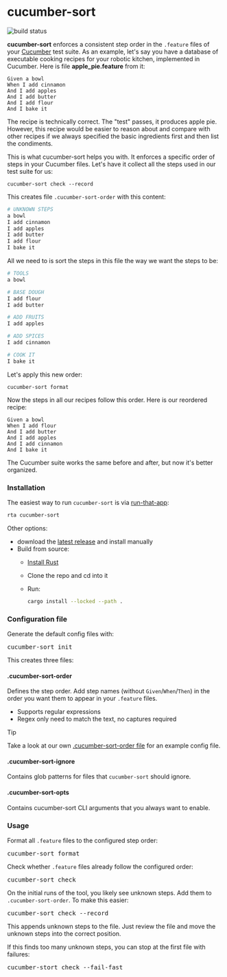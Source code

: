 # cucumber-sort

![build status](https://github.com/kevgo/cucumber-sort/actions/workflows/ci.yml/badge.svg)

**cucumber-sort** enforces a consistent step order in the `.feature` files of
your [Cucumber](https://cucumber.io) test suite. As an example, let's say you
have a database of executable cooking recipes for your robotic kitchen,
implemented in Cucumber. Here is file **apple_pie.feature** from it:

```cucumber
Given a bowl
When I add cinnamon
And I add apples
And I add butter
And I add flour
And I bake it
```

The recipe is technically correct. The "test" passes, it produces apple pie.
However, this recipe would be easier to reason about and compare with other
recipes if we always specified the basic ingredients first and then list the
condiments.

This is what cucumber-sort helps you with. It enforces a specific order of steps
in your Cucumber files. Let's have it collect all the steps used in our test
suite for us:

```
cucumber-sort check --record
```

This creates file `.cucumber-sort-order` with this content:

```sh
# UNKNOWN STEPS
a bowl
I add cinnamon
I add apples
I add butter
I add flour
I bake it
```

All we need to is sort the steps in this file the way we want the steps to be:

```sh
# TOOLS
a bowl

# BASE DOUGH
I add flour
I add butter

# ADD FRUITS
I add apples

# ADD SPICES
I add cinnamon

# COOK IT
I bake it
```

Let's apply this new order:

```
cucumber-sort format
```

Now the steps in all our recipes follow this order. Here is our reordered
recipe:

```cucumber
Given a bowl
When I add flour
And I add butter
And I add apples
And I add cinnamon
And I bake it
```

The Cucumber suite works the same before and after, but now it's better
organized.

### Installation

The easiest way to run `cucumber-sort` is via
[run-that-app](https://github.com/kevgo/run-that-app):

```zsh
rta cucumber-sort
```

Other options:

- download the
  [latest release](https://github.com/kevgo/cucumber-sort/releases/latest) and
  install manually
- Build from source:
  - [Install Rust](https://rustup.rs)
  - Clone the repo and cd into it
  - Run:

    ```zsh
    cargo install --locked --path .
    ```

### Configuration file

Generate the default config files with:

<pre type="subcommand">
cucumber-sort init
</pre>

This creates three files:

#### .cucumber-sort-order

Defines the step order. Add step names (without `Given`/`When`/`Then`) in the
order you want them to appear in your `.feature` files.

- Supports regular expressions
- Regex only need to match the text, no captures required

> [!TIP]
> Take a look at our own [.cucumber-sort-order file](.cucumber-sort-order) for
> an example config file.

#### .cucumber-sort-ignore

Contains glob patterns for files that `cucumber-sort` should ignore.

#### .cucumber-sort-opts

Contains cucumber-sort CLI arguments that you always want to enable.

### Usage

Format all `.feature` files to the configured step order:

<pre type="subcommand">
cucumber-sort format
</pre>

Check whether `.feature` files already follow the configured order:

<pre type="subcommand">
cucumber-sort check
</pre>

On the initial runs of the tool, you likely see unknown steps. Add them to
`.cucumber-sort-order`. To make this easier:

<pre type="subcommand">
cucumber-sort check --record
</pre>

This appends unknown steps to the file. Just review the file and move the
unknown steps into the correct position.

If this finds too many unknown steps, you can stop at the first file with
failures:

<pre type="subcommand">
cucumber-stort check --fail-fast
</pre>
